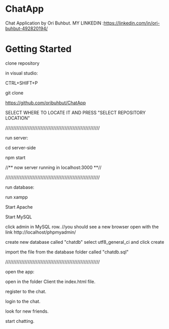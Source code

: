 # ChatApp
Chat Application by Ori Buhbut. MY LINKEDIN :https://linkedin.com/in/ori-buhbut-492820194/

# Getting Started
clone repository

in visual studio:

CTRL+SHIFT+P

git clone

https://github.com/oribuhbut/ChatApp

SELECT WHERE TO LOCATE IT AND PRESS "SELECT REPOSITORY LOCATION"

///////////////////////////////////////////////////////////

run server:

cd server-side

npm start 

//** now server running in localhost:3000 **//

///////////////////////////////////////////////////////////

run database:

run xampp

Start Apache

Start MySQL

click admin in MySQL row. //you should see a new browser open with the link http://localhost/phpmyadmin/

create new database called "chatdb" select utf8_general_ci and click create

import the file from the database folder called "chatdb.sql"

///////////////////////////////////////////////////////////

open the app:

open in the folder Client the index.html file.

register to the chat.

login to the chat.

look for new friends.

start chatting.



